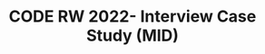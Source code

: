 ---
title: CODE RW 2022- Interview Case Study (MID)
redirect_to: https://docs.google.com/document/d/18W0EyRuAJyUMXn7NnETKoq6xqDRSLAb2OqfA0oowUjU/edit?usp=sharing
redirect_from: 
  - /RW22CaseStudyInterviewMID
  - /rw22casestudyinterviewmid
---